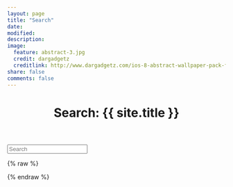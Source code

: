 ```yaml
---
layout: page
title: "Search"
date:
modified:
description:
image:
  feature: abstract-3.jpg
  credit: dargadgetz
  creditlink: http://www.dargadgetz.com/ios-8-abstract-wallpaper-pack-for-iphone-5s-5c-and-ipod-touch-retina/
share: false
comments: false
---
```

<header class="post-header">
	<h1>Search: {{ site.title }}</h1>
</header>

<div id="search">
	<form action="/search" method="get">
		<input type="text" id="search-query" name="q" placeholder="Search" autocomplete="on">
	</form>
</div>

<section id="search-results" style="display: none;">
	<h1>Search Results</h1>
	<div class="entries">
	</div>
</section>

{% raw %}
<script id="search-results-template" type="text/mustache">
	{{#entries}}
	<article>
		<h3>
			{{#date}}<small><time datetime="{{pubdate}}" pubdate>{{displaydate}}</time></small>{{/date}}
			- <a href="{{url}}">{{title}}</a>
		</h3>
	</article>
	{{/entries}}
</script>
{% endraw %}
